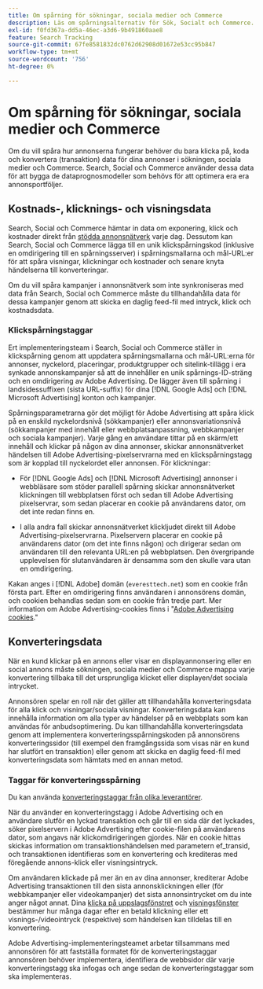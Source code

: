 ```yaml
---
title: Om spårning för sökningar, sociala medier och Commerce
description: Läs om spårningsalternativ för Sök, Socialt och Commerce.
exl-id: f0fd367a-dd5a-46ec-a3d6-9b491860aae8
feature: Search Tracking
source-git-commit: 67fe8581832dc0762d62908d01672e53cc95b847
workflow-type: tm+mt
source-wordcount: '756'
ht-degree: 0%

---
```


# Om spårning för sökningar, sociala medier och Commerce

Om du vill spåra hur annonserna fungerar behöver du bara klicka på, koda och konvertera (transaktion) data för dina annonser i sökningen, sociala medier och Commerce. Search, Social och Commerce använder dessa data för att bygga de dataprognosmodeller som behövs för att optimera era era annonsportföljer.

## Kostnads-, klicknings- och visningsdata

Search, Social och Commerce hämtar in data om exponering, klick och kostnader direkt från [stödda annonsnätverk](/help/search-social-commerce/introduction/supported-inventory.md) varje dag. Dessutom kan Search, Social och Commerce lägga till en unik klickspårningskod (inklusive en omdirigering till en spårningsserver) i spårningsmallarna och mål-URL:er för att spåra visningar, klickningar och kostnader och senare knyta händelserna till konverteringar.

Om du vill spåra kampanjer i annonsnätverk som inte synkroniseras med data från Search, Social och Commerce måste du tillhandahålla data för dessa kampanjer genom att skicka en daglig feed-fil med intryck, klick och kostnadsdata.

### Klickspårningstaggar

Ert implementeringsteam i Search, Social och Commerce ställer in klickspårning genom att uppdatera spårningsmallarna och mål-URL:erna för annonser, nyckelord, placeringar, produktgrupper och sitelink-tillägg i era synkade annonskampanjer så att de innehåller en unik spårnings-ID-sträng och en omdirigering av Adobe Advertising. De lägger även till spårning i landsidessuffixen (sista URL-suffix) för dina [!DNL Google Ads] och [!DNL Microsoft Advertising] konton och kampanjer.

Spårningsparametrarna gör det möjligt för Adobe Advertising att spåra klick på en enskild nyckelordsnivå (sökkampanjer) eller annonsvariationsnivå (sökkampanjer med innehåll eller webbplatsanpassning, webbkampanjer och sociala kampanjer). Varje gång en användare tittar på en skärm/ett innehåll och klickar på någon av dina annonser, skickar annonsnätverket händelsen till Adobe Advertising-pixelservrarna med en klickspårningstagg som är kopplad till nyckelordet eller annonsen. För klickningar:

* För [!DNL Google Ads] och [!DNL Microsoft Advertising] annonser i webbläsare som stöder parallell spårning skickar annonsnätverket klickningen till webbplatsen först och sedan till Adobe Advertising pixelservrar, som sedan placerar en cookie på användarens dator, om det inte redan finns en.

* I alla andra fall skickar annonsnätverket klickljudet direkt till Adobe Advertising-pixelservrarna. Pixelservern placerar en cookie på användarens dator (om det inte finns någon) och dirigerar sedan om användaren till den relevanta URL:en på webbplatsen. Den övergripande upplevelsen för slutanvändaren är densamma som den skulle vara utan en omdirigering.

Kakan anges i [!DNL Adobe] domän (`everesttech.net`) som en cookie från första part. Efter en omdirigering finns användaren i annonsörens domän, och cookien behandlas sedan som en cookie från tredje part. Mer information om Adobe Advertising-cookies finns i &quot;[Adobe Advertising cookies](https://experienceleague.adobe.com/docs/core-services/interface/ec-cookies/cookies-advertising-cloud.html).&quot;

## Konverteringsdata

När en kund klickar på en annons eller visar en displayannonsering eller en social annons måste sökningen, sociala medier och Commerce mappa varje konvertering tillbaka till det ursprungliga klicket eller displayen/det sociala intrycket.

Annonsören spelar en roll när det gäller att tillhandahålla konverteringsdata för alla klick och visningar/sociala visningar. Konverteringsdata kan innehålla information om alla typer av händelser på en webbplats som kan användas för anbudsoptimering. Du kan tillhandahålla konverteringsdata genom att implementera konverteringsspårningskoden på annonsörens konverteringssidor (till exempel den framgångssida som visas när en kund har slutfört en transaktion) eller genom att skicka en daglig feed-fil med konverteringsdata som hämtats med en annan metod.

### Taggar för konverteringsspårning

Du kan använda [konverteringstaggar från olika leverantörer](/help/search-social-commerce/tracking/conversion-tracking-about.md).

När du använder en konverteringstagg i Adobe Advertising och en användare slutför en lyckad transaktion och går till en sida där det lyckades, söker pixelservern i Adobe Advertising efter cookie-filen på användarens dator, som angavs när klickomdirigeringen gjordes. När en cookie hittas skickas information om transaktionshändelsen med parametern ef_transid, och transaktionen identifieras som en konvertering och krediteras med föregående annons-klick eller visningsintryck.

Om användaren klickade på mer än en av dina annonser, krediterar Adobe Advertising transaktionen till den sista annonsklickningen eller (för webbkampanjer eller videokampanjer) det sista annonsintrycket om du inte anger något annat. Dina [klicka på uppslagsfönstret](/help/search-social-commerce/glossary.md#c-d) och [visningsfönster](/help/search-social-commerce/glossary.md#i-j) bestämmer hur många dagar efter en betald klickning eller ett visnings-/videointryck (respektive) som händelsen kan tilldelas till en konvertering.

Adobe Advertising-implementeringsteamet arbetar tillsammans med annonsören för att fastställa formatet för de konverteringstaggar annonsören behöver implementera, identifiera de webbsidor där varje konverteringstagg ska infogas och ange sedan de konverteringstaggar som ska implementeras.

